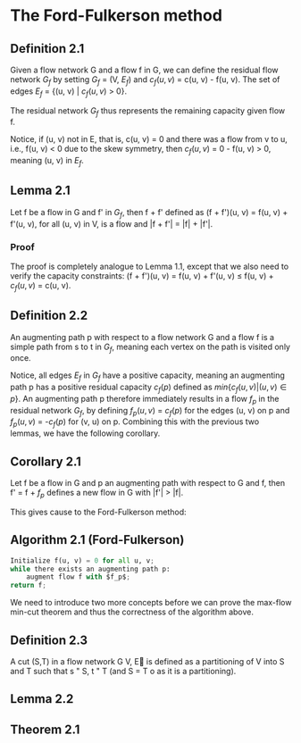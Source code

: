 # The Ford-Fulkerson method
## Definition 2.1
Given a flow network G and a flow f in G, we can define the residual flow network $G_f$ by setting $G_f$ = (V, $E_f$) and $c_f(u, v)$ = c(u, v) - f(u, v). The set of edges $E_f$ = {(u, v) | $c_f(u, v)$ $\gt$ 0}.

The residual network $G_f$ thus represents the remaining capacity given flow f. 

Notice, if (u, v) not in E, that is, c(u, v) = 0 and there was a flow from v to u, i.e., f(u, v) $\lt$ 0 due to the skew symmetry, then $c_f(u, v)$ = 0 - f(u, v) $\gt$ 0, meaning (u, v) in $E_f$.
## Lemma 2.1
Let f be a flow in G and f' in $G_f$, then f + f' defined as (f + f')(u, v) = f(u, v) + f'(u, v), for all (u, v) in V, is a flow and |f + f'| = |f| + |f'|.
### Proof
The proof is completely analogue to Lemma 1.1, except that we also need to verify the capacity constraints:
(f + f')(u, v) = f(u, v) + f'(u, v) $\le$ f(u, v) + $c_f(u, v)$ = c(u, v).
## Definition 2.2
An augmenting path p with respect to a flow network G and a flow f is a simple path from s to t in $G_f$, meaning each vertex on the path is visited only once.

Notice, all edges $E_f$ in $G_f$ have a positive capacity, meaning an augmenting path p has a positive residual capacity $c_f(p)$ defined as $min\{c_f(u, v) | (u, v) \in p\}$. An augmenting path p therefore immediately results in a flow $f_p$ in the residual network $G_f$, by defining $f_p(u, v)$ = $c_f(p)$ for the edges (u, v) on p and $f_p(u, v)$ = -$c_f(p)$ for (v, u) on p. Combining this with the previous two lemmas, we have the following corollary.
## Corollary 2.1
Let f be a flow in G and p an augmenting path with respect to G and f, then f' = f + $f_p$ defines a new flow in G with |f'| $\gt$ |f|.

This gives cause to the Ford-Fulkerson method:
## Algorithm 2.1 (Ford-Fulkerson)
```python
Initialize f(u, v) = 0 for all u, v;
while there exists an augmenting path p:
	augment flow f with $f_p$;
return f;
```

We need to introduce two more concepts before we can prove the max-flow min-cut theorem and thus the correctness of the algorithm above.
## Definition 2.3
A cut (S,T) in a flow network G  V, E is defined as a partitioning of V into S and T such that s " S, t " T (and S = T  o as it is a partitioning).
## Lemma 2.2
## Theorem 2.1